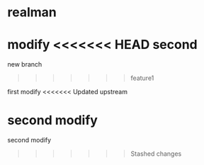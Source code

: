 # realman
modify
<<<<<<< HEAD
second
=======
new branch
>>>>>>> feature1

first modify
<<<<<<< Updated upstream

second modify
=======
 
 second modify
>>>>>>> Stashed changes
